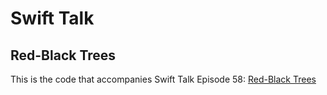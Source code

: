 # Swift Talk
## Red-Black Trees

This is the code that accompanies Swift Talk Episode 58: [Red-Black Trees](https://talk.objc.io/episodes/S01E58-red-black-trees)
